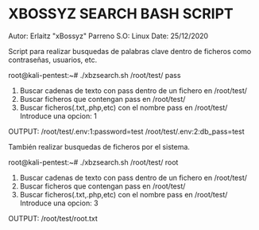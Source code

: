 # XBOSSYZ SEARCH BASH SCRIPT

Autor: Erlaitz "xBossyz" Parreno
S.O: Linux
Date: 25/12/2020

Script para realizar busquedas de palabras clave dentro de ficheros como contraseñas, usuarios, etc.

root@kali-pentest:~# ./xbzsearch.sh /root/test/ pass
1) Buscar cadenas de texto con pass dentro de un fichero en /root/test/   
2) Buscar ficheros que contengan pass en /root/test/                      
3) Buscar ficheros(.txt,.php,etc) con el nombre pass en /root/test/       
Introduce una opcion: 1

OUTPUT:
/root/test/.env:1:password=test
/root/test/.env:2:db_pass=test

También realizar busquedas de ficheros por el sistema.

root@kali-pentest:~# ./xbzsearch.sh /root/test/ root
1) Buscar cadenas de texto con pass dentro de un fichero en /root/test/   
2) Buscar ficheros que contengan pass en /root/test/                      
3) Buscar ficheros(.txt,.php,etc) con el nombre pass en /root/test/       
Introduce una opcion: 3

OUTPUT:
/root/test/root.txt
